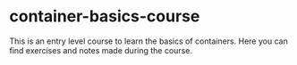 # container-basics-course
This is an entry level course to learn the basics of containers. Here you can find exercises and notes made during the course.
